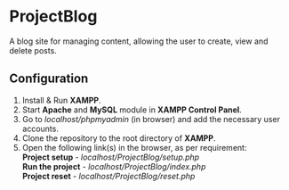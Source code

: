 # ProjectBlog
A blog site for managing content, allowing the user to create, view and delete posts.

## Configuration
1. Install & Run **XAMPP**.
2. Start **Apache** and **MySQL** module in **XAMPP Control Panel**.
3. Go to *localhost/phpmyadmin* (in browser) and add the necessary user accounts.
4. Clone the repository to the root directory of **XAMPP**.
5. Open the following link(s) in the browser, as per requirement:<br>
   **Project setup** - *localhost/ProjectBlog/setup.php*<br>
   **Run the project** - *localhost/ProjectBlog/index.php*<br>
   **Project reset** - *localhost/ProjectBlog/reset.php*
